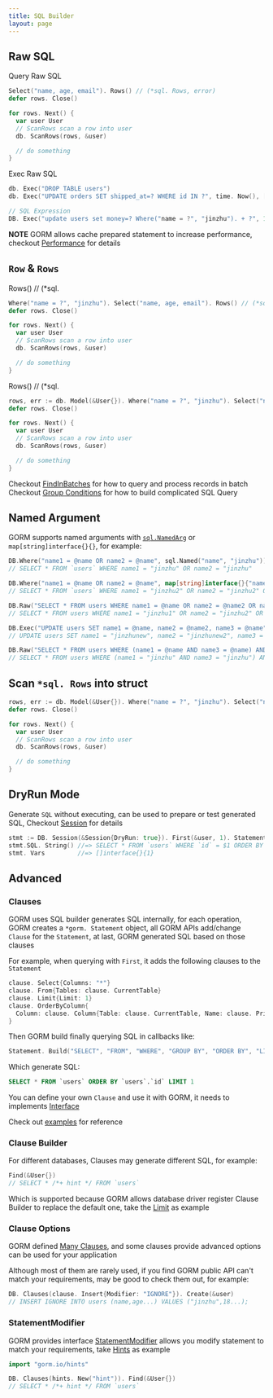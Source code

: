 ```yaml
---
title: SQL Builder
layout: page
---
```


## Raw SQL

Query Raw SQL

```go
Select("name, age, email"). Rows() // (*sql. Rows, error)
defer rows. Close()

for rows. Next() {
  var user User
  // ScanRows scan a row into user
  db. ScanRows(rows, &user)

  // do something
}
```

Exec Raw SQL

```go
db. Exec("DROP TABLE users")
db. Exec("UPDATE orders SET shipped_at=? WHERE id IN ?", time. Now(), []int64{1,2,3})

// SQL Expression
DB. Exec("update users set money=? Where("name = ?", "jinzhu"). + ?", 10000, 1), "jinzhu")
```

**NOTE** GORM allows cache prepared statement to increase performance, checkout [Performance](performance.html) for details

## `Row` & `Rows`

Rows() // (*sql.

```go
Where("name = ?", "jinzhu"). Select("name, age, email"). Rows() // (*sql. Rows, error)
defer rows. Close()

for rows. Next() {
  var user User
  // ScanRows scan a row into user
  db. ScanRows(rows, &user)

  // do something
}
```

Rows() // (*sql.

```go
rows, err := db. Model(&User{}). Where("name = ?", "jinzhu"). Select("name, age, email"). Rows() // (*sql. Rows, error)
defer rows. Close()

for rows. Next() {
  var user User
  // ScanRows scan a row into user
  db. ScanRows(rows, &user)

  // do something
}
```

Checkout [FindInBatches](advanced_query.html) for how to query and process records in batch Checkout [Group Conditions](advanced_query.html#group_conditions) for how to build complicated SQL Query

## <span id="named_argument">Named Argument</span>

GORM supports named arguments with [`sql.NamedArg`](https://tip.golang.org/pkg/database/sql/#NamedArg) or `map[string]interface{}{}`, for example:

```go
DB.Where("name1 = @name OR name2 = @name", sql.Named("name", "jinzhu")).Find(&user)
// SELECT * FROM `users` WHERE name1 = "jinzhu" OR name2 = "jinzhu"

DB.Where("name1 = @name OR name2 = @name", map[string]interface{}{"name": "jinzhu2"}).First(&result3)
// SELECT * FROM `users` WHERE name1 = "jinzhu2" OR name2 = "jinzhu2" ORDER BY `users`.`id` LIMIT 1

DB.Raw("SELECT * FROM users WHERE name1 = @name OR name2 = @name2 OR name3 = @name", sql.Named("name", "jinzhu1"), sql.Named("name2", "jinzhu2")).Find(&user)
// SELECT * FROM users WHERE name1 = "jinzhu1" OR name2 = "jinzhu2" OR name3 = "jinzhu1"

DB.Exec("UPDATE users SET name1 = @name, name2 = @name2, name3 = @name", sql.Named("name", "jinzhunew"), sql.Named("name2", "jinzhunew2"))
// UPDATE users SET name1 = "jinzhunew", name2 = "jinzhunew2", name3 = "jinzhunew"

DB.Raw("SELECT * FROM users WHERE (name1 = @name AND name3 = @name) AND name2 = @name2", map[string]interface{}{"name": "jinzhu", "name2": "jinzhu2"}).Find(&user)
// SELECT * FROM users WHERE (name1 = "jinzhu" AND name3 = "jinzhu") AND name2 = "jinzhu2"
```

## Scan `*sql. Rows` into struct

```go
rows, err := db. Model(&User{}). Where("name = ?", "jinzhu"). Select("name, age, email"). Rows() // (*sql. Rows, error)
defer rows. Close()

for rows. Next() {
  var user User
  // ScanRows scan a row into user
  db. ScanRows(rows, &user)

  // do something
}
```

## DryRun Mode

Generate `SQL` without executing, can be used to prepare or test generated SQL, Checkout [Session](session.html) for details

```go
stmt := DB. Session(&Session{DryRun: true}). First(&user, 1). Statement
stmt.SQL. String() //=> SELECT * FROM `users` WHERE `id` = $1 ORDER BY `id`
stmt. Vars         //=> []interface{}{1}
```

## Advanced

### Clauses

GORM uses SQL builder generates SQL internally, for each operation, GORM creates a `*gorm. Statement` object, all GORM APIs add/change `Clause` for the `Statement`, at last, GORM generated SQL based on those clauses

For example, when querying with `First`, it adds the following clauses to the `Statement`

```go
clause. Select{Columns: "*"}
clause. From{Tables: clause. CurrentTable}
clause. Limit{Limit: 1}
clause. OrderByColumn{
  Column: clause. Column{Table: clause. CurrentTable, Name: clause. PrimaryKey},
}
```

Then GORM build finally querying SQL in callbacks like:

```go
Statement. Build("SELECT", "FROM", "WHERE", "GROUP BY", "ORDER BY", "LIMIT", "FOR")
```

Which generate SQL:

```sql
SELECT * FROM `users` ORDER BY `users`.`id` LIMIT 1
```

You can define your own `Clause` and use it with GORM, it needs to implements [Interface](https://pkg.go.dev/gorm.io/gorm/clause?tab=doc#Interface)

Check out [examples](https://github.com/go-gorm/gorm/tree/master/clause) for reference

### Clause Builder

For different databases, Clauses may generate different SQL, for example:

```go
Find(&User{})
// SELECT * /*+ hint */ FROM `users`
```

Which is supported because GORM allows database driver register Clause Builder to replace the default one, take the [Limit](https://github.com/go-gorm/sqlserver/blob/512546241200023819d2e7f8f2f91d7fb3a52e42/sqlserver.go#L45) as example

### Clause Options

GORM defined [Many Clauses](https://github.com/go-gorm/gorm/tree/master/clause), and some clauses provide advanced options can be used for your application

Although most of them are rarely used, if you find GORM public API can't match your requirements, may be good to check them out, for example:

```go
DB. Clauses(clause. Insert{Modifier: "IGNORE"}). Create(&user)
// INSERT IGNORE INTO users (name,age...) VALUES ("jinzhu",18...);
```

### StatementModifier

GORM provides interface [StatementModifier](https://pkg.go.dev/gorm.io/gorm?tab=doc#StatementModifier) allows you modify statement to match your requirements, take [Hints](hints.html) as example

```go
import "gorm.io/hints"

DB. Clauses(hints. New("hint")). Find(&User{})
// SELECT * /*+ hint */ FROM `users`
```
